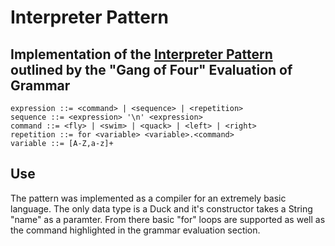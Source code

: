 Interpreter Pattern
=====
Implementation of the [Interpreter Pattern](http://en.wikipedia.org/wiki/Interpreter_pattern) outlined by the "Gang of Four"
Evaluation of Grammar
----
```
expression ::= <command> | <sequence> | <repetition>  
sequence ::= <expression> '\n' <expression>  
command ::= <fly> | <swim> | <quack> | <left> | <right>  
repetition ::= for <variable> <variable>.<command>  
variable ::= [A-Z,a-z]+  
```

Use
----
The pattern was implemented as a compiler for an extremely basic language. The only data type is a Duck and it's constructor takes a String "name" as a paramter. From there basic "for" loops are supported as well as the command highlighted in the grammar evaluation section. 

